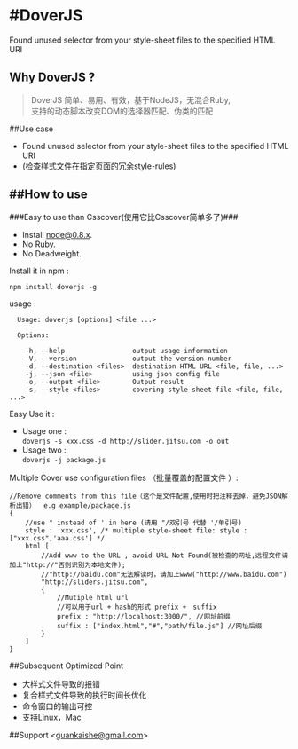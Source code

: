 #DoverJS
========
Found unused selector from your style-sheet files to the specified HTML URI
## Why DoverJS ?
> DoverJS 简单、易用、有效，基于NodeJS，无混合Ruby, <br />
> 支持的动态脚本改变DOM的选择器匹配、伪类的匹配

##Use case

- Found unused selector from your style-sheet files to the specified HTML URI
- (检查样式文件在指定页面的冗余style-rules)

##How to use
---
###Easy to use than Csscover(使用它比Csscover简单多了)###

*   Install [node@0.8.x](http://nodejs.org).
*   No Ruby.
*   No Deadweight.

Install it in npm :

    npm install doverjs -g
    
usage : 

    
      Usage: doverjs [options] <file ...>
    
      Options:
    
        -h, --help                 output usage information
        -V, --version              output the version number
        -d, --destination <files>  destination HTML URL <file, file, ...>
        -j, --json <file>          using json config file
        -o, --output <file>        Output result
        -s, --style <files>        covering style-sheet file <file, file, ...>

Easy Use it :
    
*    Usage one :<br />
        `doverjs -s xxx.css -d http://slider.jitsu.com -o out`
*    Usage two :<br />
        `doverjs -j package.js`
    
Multiple Cover use configuration files （批量覆盖的配置文件 ）:

    //Remove comments from this file（这个是文件配置,使用时把注释去掉，避免JSON解析出错）  e.g example/package.js
    {
        //use " instead of ' in here (请用 "/双引号 代替 '/单引号)
        style : 'xxx.css', /* multiple style-sheet file: style : ["xxx.css",'aaa.css'] */
        html [
            //Add www to the URL , avoid URL Not Found(被检查的网址,远程文件请加上"http://"否则识别为本地文件); 
            //"http://baidu.com"无法解读时，请加上www("http://www.baidu.com")
            "http://sliders.jitsu.com",
            {
                //Mutiple html url
                //可以用于url + hash的形式 prefix +　suffix
                prefix : "http://localhost:3000/", //网址前缀
                suffix : ["index.html","#","path/file.js"] //网址后缀
            }
        ]
    }
##Subsequent Optimized Point

*   大样式文件导致的报错
*   复合样式文件导致的执行时间长优化
*   命令窗口的输出可控
*   支持Linux，Mac

##Support
  &lt;guankaishe@gmail.com&gt;


    

